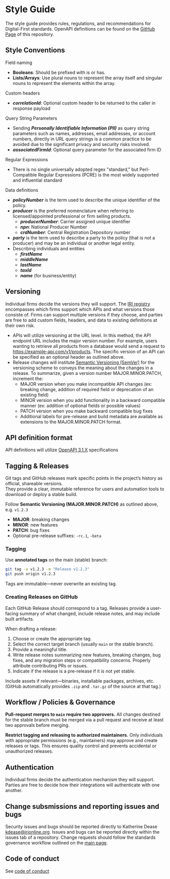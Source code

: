 # Style Guide

The style guide provides rules, regulations, and recommendations for Digital-First standards. OpenAPI definitions can be found on the [GitHub Page](https://insured-retirement-institute.github.io/Style-Guide/) of this repository.

## Style Conventions

Field naming
- **Booleans**: Should be prefixed with is or has.
- **Lists/Arrays**: Use plural nouns to represent the array itself and singular nouns to represent the elements within the array.

Custom headers
- **_correlationId_**: Optional custom header to be returned to the caller in response payload

Query String Parameters
- Sending **_Personally Identifiable Information (PII)_** as query string parameters such as names, addresses, email addresses, or account numbers, directly in URL query strings is a common practice to be avoided due to the significant privacy and security risks involved. 
- **_associatedFirmId_**: Optional query parameter for the associated firm ID

Regular Expressions
- There is no single universally adopted regex "standard," but Perl-Compatible Regular Expressions (PCRE) is the most widely supported and influential standard

Data definitions
- **_policyNumber_** is the term used to describe the unique identifier of the policy.
- **_producer_** is the preferred nomenclature when referring to licensed/appointed professional or firm selling products.
  - **_producerNumber_**: Carrier assigned unique identifier
  - **_npn_**: National Producer Number
  - **_crdNumber_**: Central Registration Depository number
- **_party_** is the term used to describe a party to the policy (that is not a producer) and may be an individual or another legal entity.
- Describing individuals and entities
  - **_firstName_**
  - **_middleName_**
  - **_lastName_**
  - **_taxId_**
  - **_name_** (for business/entity)

## Versioning

Individual firms decide the versions they will support.
The [IRI registry](https://www.irionline.org/operations-and-technology/article/digital-first-for-annuities-dashboard/) encompasses which firms support which APIs and what versions those consiste of. Firms can support multiple versions if they choose, and parties are free to add custom fields, headers, and data to existing definitions at their own risk.

- APIs will utilize versioning at the URL level. In this method, the API endpoint URL includes the major version number. For example, users wanting to retrieve all products from a database would send a request to https://example-api.com/v1/products. The specific version of an API can be specified as an optional header as outlined above.
- Release changes will institute [Semantic Versioning (SemVer)](https://semver.org/) for the versioning scheme to conveys the meaning about the changes in a release. To summarize, given a version number MAJOR.MINOR.PATCH, increment the:
  - MAJOR version when you make incompatible API changes (ex: breaking change, addition of required field or deprecation of an existing field)
  - MINOR version when you add functionality in a backward compatible manner (ex: addition of optional fields or possible values)
  - PATCH version when you make backward compatible bug fixes
  - Additional labels for pre-release and build metadata are available as extensions to the MAJOR.MINOR.PATCH format.
 
## API definition format

API definitions will utilize [OpenAPI 3.1.X](https://swagger.io/specification/) specifications

## Tagging & Releases

Git tags and GitHub releases mark specific points in the project’s history as official, shareable versions.  
They provide a clear, immutable reference for users and automation tools to download or deploy a stable build.

Follow **Semantic Versioning (MAJOR.MINOR.PATCH)** as outlined above, e.g. `v1.2.3`  
- **MAJOR**: breaking changes  
- **MINOR**: new features  
- **PATCH**: bug fixes  
- Optional pre-release suffixes: `-rc.1`, `-beta`

### Tagging
Use **annotated tags** on the main (stable) branch:
```bash
git tag -a v1.2.3 -m "Release v1.2.3"
git push origin v1.2.3
```
Tags are immutable—never overwrite an existing tag.

### Creating Releases on GitHub
Each GitHub Release should correspond to a tag. Releases provide a user-facing summary of what changed, include release notes, and may include built artifacts.

When drafting a release:
1. Choose or create the appropriate tag.
2. Select the correct target branch (usually `main` or the stable branch).
3. Provide a meaningful title.
4. Write release notes summarizing new features, breaking changes, bug fixes, and any migration steps or compatibility concerns. Properly attribute contributing PRs or issues.
5. Indicate if the release is a pre-release if it is not yet stable.

Include assets if relevant—binaries, installable packages, archives, etc. (GitHub automatically provides `.zip` and `.tar.gz` of the source at that tag.)

## Workflow / Policies & Governance

**Pull-request merges to `main` require two approvers.** All changes destined for the stable branch must be merged via a pull request and receive at least two approvals before merging.

**Restrict tagging and releasing to authorized maintainers.** Only individuals with appropriate permissions (e.g., maintainers) may approve and create releases or tags. This ensures quality control and prevents accidental or unauthorized releases.

## Authentication

Individual firms decide the authentication mechanism they will support. Parties are free to decide how their integrations will authenticate with one another.

## Change subsmissions and reporting issues and bugs

Security issues and bugs should be reported directly to Katherine Dease kdease@irionline.org. Issues and bugs can be reported directly within the issues tab of a repository. Change requests should follow the standards governance workflow outlined on the [main page](https://github.com/Insured-Retirement-Institute).

## Code of conduct

See [code of conduct](https://github.com/Insured-Retirement-Institute/Style-Guide/blob/main/CODE_OF_CONDUCT.md)

